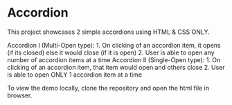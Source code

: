 # Accordion

This project showcases 2 simple accordions using HTML & CSS ONLY.

Accordion I (Multi-Open type):
    1. On clicking of an accordion item, it opens (if its closed) else it would close (if it is open)
    2. User is able to open any number of accordion items at a time
Accordion II (Single-Open type):
    1. On clicking of an accordion item, that item would open and others close
    2. User is able to open ONLY 1 accordion item at a time

To view the demo locally, clone the repository and open the html file in browser.

